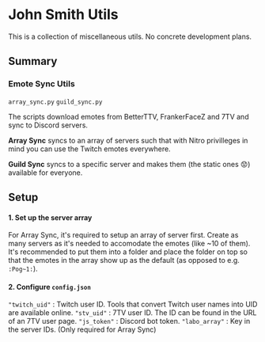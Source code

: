 # John Smith Utils

This is a collection of miscellaneous utils. No concrete development plans.

## Summary

### Emote Sync Utils

`array_sync.py` `guild_sync.py`

The scripts download emotes from BetterTTV, FrankerFaceZ and 7TV and sync to Discord servers.

**Array Sync** syncs to an array of servers such that with Nitro privilleges in mind you can use the Twitch emotes everywhere.

**Guild Sync** syncs to a specific server and makes them (the static ones 😟) available for everyone.

## Setup

#### 1. Set up the server array

For Array Sync, it's required to setup an array of server first. Create as many servers as it's needed to accomodate the emotes (like ~10 of them). It's recommended to put them into a folder and place the folder on top so that the emotes in the array show up as the default (as opposed to e.g. `:Pog~1:`).

#### 2. Configure `config.json`

`"twitch_uid"` : Twitch user ID. Tools that convert Twitch user names into UID are available online.
`"stv_uid"` : 7TV user ID. The ID can be found in the URL of an 7TV user page.
`"js_token"` : Discord bot token.
`"labo_array"` : Key in the server IDs. (Only required for Array Sync)